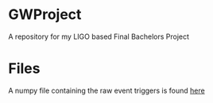 # GWProject
A repository for my LIGO based Final Bachelors Project

# Files
A numpy file containing the raw event triggers is found [here](../../tree/main/190521_results)
